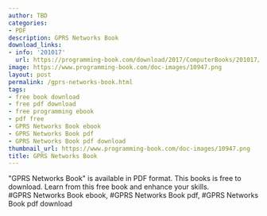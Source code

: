 ```yaml
---
author: TBD
categories:
- PDF
description: GPRS Networks Book
download_links:
- info: '201017'
  url: https://programming-book.com/download/2017/ComputerBooks/201017/GPRS Networks.pdf
image: https://www.programming-book.com/doc-images/10947.png
layout: post
permalink: /gprs-networks-book.html
tags:
- free book download
- free pdf download
- free programming ebook
- pdf free
- GPRS Networks Book ebook
- GPRS Networks Book pdf
- GPRS Networks Book pdf download
thumbnail_url: https://www.programming-book.com/doc-images/10947.png
title: GPRS Networks Book
---
```


 
<div class="item-desc text-justify">
  "GPRS Networks Book" is available in PDF format. This books is free to download. Learn from this free book and enhance your skills.
  <br>
  #GPRS Networks Book ebook, #GPRS Networks Book pdf, #GPRS Networks Book pdf download
</div>